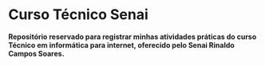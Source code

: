 # Curso Técnico Senai

**Repositório reservado para registrar minhas atividades práticas do curso Técnico em informática para internet, oferecido pelo Senai Rinaldo Campos Soares.**
